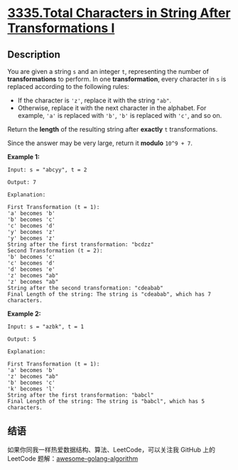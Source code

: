 # [3335.Total Characters in String After Transformations I][title]

## Description
You are given a string `s` and an integer `t`, representing the number of **transformations** to perform. In one **transformation**, every character in `s` is replaced according to the following rules:

- If the character is `'z'`, replace it with the string `"ab"`.
- Otherwise, replace it with the next character in the alphabet. For example, `'a'` is replaced with `'b'`, `'b'` is replaced with `'c'`, and so on.

Return the **length** of the resulting string after **exactly** `t` transformations.

Since the answer may be very large, return it **modulo** `10^9 + 7`.

**Example 1:**

```
Input: s = "abcyy", t = 2

Output: 7

Explanation:

First Transformation (t = 1):
'a' becomes 'b'
'b' becomes 'c'
'c' becomes 'd'
'y' becomes 'z'
'y' becomes 'z'
String after the first transformation: "bcdzz"
Second Transformation (t = 2):
'b' becomes 'c'
'c' becomes 'd'
'd' becomes 'e'
'z' becomes "ab"
'z' becomes "ab"
String after the second transformation: "cdeabab"
Final Length of the string: The string is "cdeabab", which has 7 characters.
```

**Example 2:**

```
Input: s = "azbk", t = 1

Output: 5

Explanation:

First Transformation (t = 1):
'a' becomes 'b'
'z' becomes "ab"
'b' becomes 'c'
'k' becomes 'l'
String after the first transformation: "babcl"
Final Length of the string: The string is "babcl", which has 5 characters.
```

## 结语

如果你同我一样热爱数据结构、算法、LeetCode，可以关注我 GitHub 上的 LeetCode 题解：[awesome-golang-algorithm][me]

[title]: https://leetcode.com/problems/total-characters-in-string-after-transformations-i/
[me]: https://github.com/kylesliu/awesome-golang-algorithm
